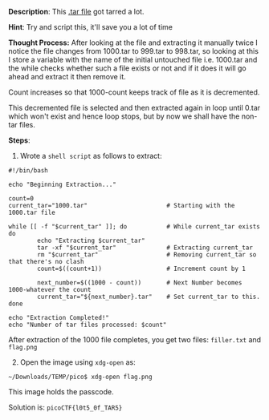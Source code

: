
**Description**:
This [.tar file](https://jupiter.challenges.picoctf.org/static/52084b5ad360b25f9af83933114324e0/1000.tar) got tarred a lot.

**Hint**:
Try and script this, it'll save you a lot of time

**Thought Process:**
After looking at the file and extracting it manually twice I notice the file changes from 1000.tar to 999.tar to 998.tar, so looking at this I store a variable with the name of the initial untouched file i.e. 1000.tar and the while checks whether such a file exists or not and if it does it will go ahead and extract it then remove it. 

Count increases so that 1000-count keeps track of file as it is decremented. 

This decremented file is selected and then extracted again in loop until 0.tar which won't exist and hence loop stops, but by now we shall have the non-tar files.

**Steps**:

1. Wrote a `shell script` as follows to extract:
```
#!/bin/bash

echo "Beginning Extraction..."

count=0
current_tar="1000.tar"                      # Starting with the 1000.tar file

while [[ -f "$current_tar" ]]; do           # While current_tar exists do
        echo "Extracting $current_tar"
        tar -xf "$current_tar"              # Extracting current_tar
        rm "$current_tar"                   # Removing current_tar so that there's no clash
        count=$((count+1))                  # Increment count by 1

        next_number=$((1000 - count))       # Next Number becomes 1000-whatever the count
        current_tar="${next_number}.tar"    # Set current_tar to this.
done

echo "Extraction Completed!"
echo "Number of tar files processed: $count"
```

After extraction of the 1000 file completes, you get two files: `filler.txt` and `flag.png`

2. Open the image using `xdg-open` as:
```
~/Downloads/TEMP/pico$ xdg-open flag.png
```
This image holds the passcode.

Solution is: `picoCTF{l0t5_0f_TAR5}`